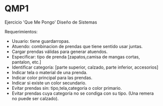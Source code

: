 # QMP1
Ejercicio 'Que Me Pongo' Diseño de Sistemas


Requerimientos:

 - Usuario: tiene guardarropas.
 - Atuendo: combinacion de prendas que tiene sentido usar juntas.
 - Cargar prendas válidas para generar atuendos.
 - Especificar: tipo de prenda [zapatos,camisa de mangas cortas, pantalon, etc.]
 - Identificar categoría: [parte superior, calzado, parte inferior, accesorios]
 - Indicar tela o material de una prenda.
 - Indicar color principal para las prendas.
 - Indicar si existe un color secundario.
 - Evitar prendas sin: tipo,tela,categoría o color primario.
 - Evitar prendas cuya categoría no se condiga con su tipo. (Una remera no puede ser calzado).
